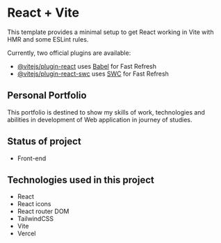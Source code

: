 # React + Vite

This template provides a minimal setup to get React working in Vite with HMR and some ESLint rules.

Currently, two official plugins are available:

- [@vitejs/plugin-react](https://github.com/vitejs/vite-plugin-react/blob/main/packages/plugin-react/README.md) uses [Babel](https://babeljs.io/) for Fast Refresh
- [@vitejs/plugin-react-swc](https://github.com/vitejs/vite-plugin-react-swc) uses [SWC](https://swc.rs/) for Fast Refresh

## Personal Portfolio

This portfolio is destined to show my skills of work, technologies and abilities in development of Web application in journey of studies. 

## Status of project 

- Front-end

## Technologies used in this project
- React
- React icons
- React router DOM
- TailwindCSS
- Vite
- Vercel 

